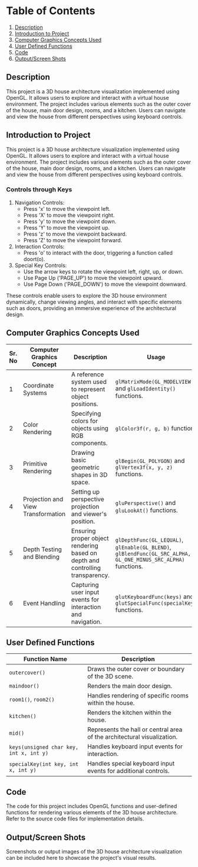 # Table of Contents
1. [Description](#description)
2. [Introduction to Project](#introduction-to-project)
3. [Computer Graphics Concepts Used](#computer-graphics-concepts-used)
4. [User Defined Functions](#user-defined-functions)
5. [Code](#code)
6. [Output/Screen Shots](#output-screen-shots)

## Description
This project is a 3D house architecture visualization implemented using OpenGL. It allows users to explore and interact with a virtual house environment. The project includes various elements such as the outer cover of the house, main door design, rooms, and a kitchen. Users can navigate and view the house from different perspectives using keyboard controls.

## Introduction to Project
This project is a 3D house architecture visualization implemented using OpenGL. It allows users to explore and interact with a virtual house environment. The project includes various elements such as the outer cover of the house, main door design, rooms, and a kitchen. Users can navigate and view the house from different perspectives using keyboard controls.

### Controls through Keys
1. Navigation Controls:
   - Press 'x' to move the viewpoint left.
   - Press 'X' to move the viewpoint right.
   - Press 'y' to move the viewpoint down.
   - Press 'Y' to move the viewpoint up.
   - Press 'z' to move the viewpoint backward.
   - Press 'Z' to move the viewpoint forward.
2. Interaction Controls:
   - Press 'o' to interact with the door, triggering a function called doort(o).
3. Special Key Controls:
   - Use the arrow keys to rotate the viewpoint left, right, up, or down.
   - Use Page Up ('PAGE_UP') to move the viewpoint upward.
   - Use Page Down ('PAGE_DOWN') to move the viewpoint downward.

These controls enable users to explore the 3D house environment dynamically, change viewing angles, and interact with specific elements such as doors, providing an immersive experience of the architectural design.

## Computer Graphics Concepts Used
| Sr. No | Computer Graphics Concept | Description | Usage |
|--------|---------------------------|-------------|-------|
| 1      | Coordinate Systems        | A reference system used to represent object positions. | `glMatrixMode(GL_MODELVIEW)` and `glLoadIdentity()` functions. |
| 2      | Color Rendering            | Specifying colors for objects using RGB components. | `glColor3f(r, g, b)` function. |
| 3      | Primitive Rendering        | Drawing basic geometric shapes in 3D space. | `glBegin(GL_POLYGON)` and `glVertex3f(x, y, z)` functions. |
| 4      | Projection and View Transformation | Setting up perspective projection and viewer's position. | `gluPerspective()` and `gluLookAt()` functions. |
| 5      | Depth Testing and Blending | Ensuring proper object rendering based on depth and controlling transparency. | `glDepthFunc(GL_LEQUAL)`, `glEnable(GL_BLEND)`, `glBlendFunc(GL_SRC_ALPHA, GL_ONE_MINUS_SRC_ALPHA)` functions. |
| 6      | Event Handling | Capturing user input events for interaction and navigation. | `glutKeyboardFunc(keys)` and `glutSpecialFunc(specialKey)` functions. |

## User Defined Functions
| Function Name | Description |
|---------------|-------------|
| `outercover()` | Draws the outer cover or boundary of the 3D scene. |
| `maindoor()` | Renders the main door design. |
| `room1()`, `room2()` | Handles rendering of specific rooms within the house. |
| `kitchen()` | Renders the kitchen within the house. |
| `mid()` | Represents the hall or central area of the architectural visualization. |
| `keys(unsigned char key, int x, int y)` | Handles keyboard input events for interaction. |
| `specialKey(int key, int x, int y)` | Handles special keyboard input events for additional controls. |

## Code
The code for this project includes OpenGL functions and user-defined functions for rendering various elements of the 3D house architecture. Refer to the source code files for implementation details.

## Output/Screen Shots
Screenshots or output images of the 3D house architecture visualization can be included here to showcase the project's visual results.

